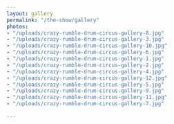 ```yaml
---
layout: gallery
permalink: "/the-show/gallery"
photos:
- "/uploads/crazy-rumble-drum-circus-gallery-8.jpg"
- "/uploads/crazy-rumble-drum-circus-gallery-3.jpg"
- "/uploads/crazy-rumble-drum-circus-gallery-10.jpg"
- "/uploads/crazy-rumble-drum-circus-gallery-6.jpg"
- "/uploads/crazy-rumble-drum-circus-gallery-1.jpg"
- "/uploads/crazy-rumble-drum-circus-gallery-2.jpg"
- "/uploads/crazy-rumble-drum-circus-gallery-4.jpg"
- "/uploads/crazy-rumble-drum-circus-gallery-12.jpg"
- "/uploads/crazy-rumble-drum-circus-gallery-5.jpg"
- "/uploads/crazy-rumble-drum-circus-gallery-9.jpg"
- "/uploads/crazy-rumble-drum-circus-gallery-11.jpg"
- "/uploads/crazy-rumble-drum-circus-gallery-7.jpg"

---
```

